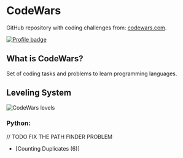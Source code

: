 # CodeWars

GitHub repository with coding challenges from:
[codewars.com](https://www.codewars.com/).

[![Profile badge](https://www.codewars.com/users/0xEntropie/badges/large)](https://www.codewars.com/users/0xEntropie)

## What is CodeWars?

Set of coding tasks and problems to learn programming languages.

## Leveling System

![CodeWars levels](https://i.imgur.com/Vm77XMv.png)

### Python:

// TODO FIX THE PATH FINDER PROBLEM

* [Counting Duplicates (6)]




